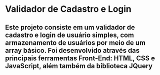 # Validador de Cadastro e Login
 
## Este projeto consiste em um validador de cadastro e login de usuário simples, com armazenamento de usuários por meio de um array básico. Foi desenvolvido através das principais ferramentas Front-End: HTML, CSS e JavaScript, além também da biblioteca JQuery
